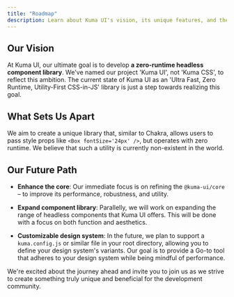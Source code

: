 ```yaml
---
title: "Roadmap"
description: Learn about Kuma UI's vision, its unique features, and the future path it's set to embark on.
---
```


## Our Vision

At Kuma UI, our ultimate goal is to develop **a zero-runtime headless component library**. We've named our project 'Kuma UI', not 'Kuma CSS', to reflect this ambition. The current state of Kuma UI as an 'Ultra Fast, Zero Runtime, Utility-First CSS-in-JS' library is just a step towards realizing this goal.

## What Sets Us Apart

We aim to create a unique library that, similar to Chakra, allows users to pass style props like `<Box fontSize='24px' />`, but operates with zero runtime. We believe that such a utility is currently non-existent in the world.

## Our Future Path

- **Enhance the core**: Our immediate focus is on refining the `@kuma-ui/core` – to improve its performance, robustness, and utility.

- **Expand component library**: Parallelly, we will work on expanding the range of headless components that Kuma UI offers. This will be done with a focus on both function and aesthetics.

- **Customizable design system**: In the future, we plan to support a `kuma.config.js` or similar file in your root directory, allowing you to define your design system's variants. Our goal is to provide a Go-to tool that adheres to your design system while being mindful of performance.

We're excited about the journey ahead and invite you to join us as we strive to create something truly unique and beneficial for the development community.